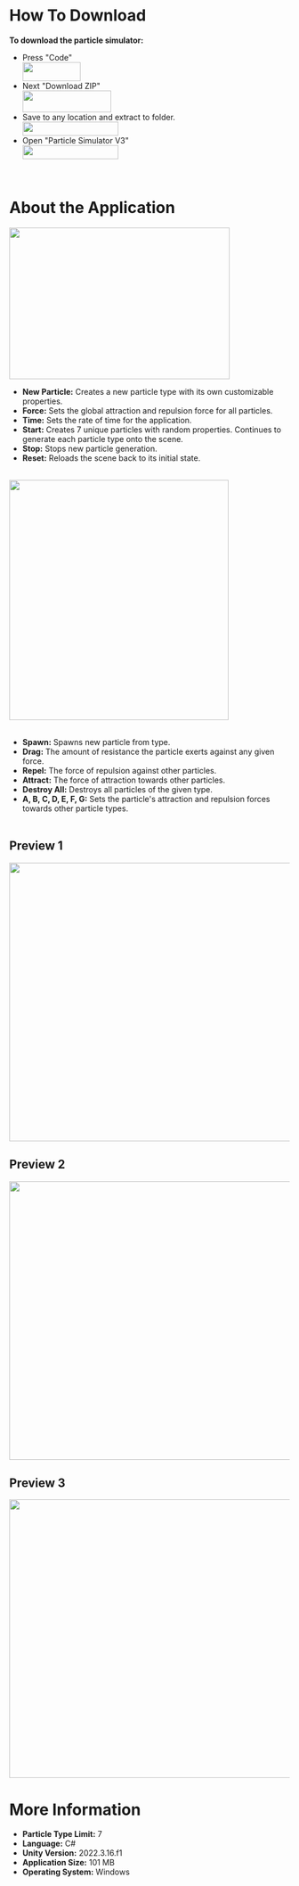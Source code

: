 # How To Download
**To download the particle simulator:**

- Press "Code" <br>
<img align="center" width="104" height="34" src="https://github.com/derekhandy/Particle-Simulator/assets/26856203/717eb395-2fe5-4cf0-a5d4-2273b9dfc033"> <br>
- Next "Download ZIP" <br>
<img align="center" width="159" height="39" src="https://github.com/derekhandy/Particle-Simulator/assets/26856203/856c9cd6-f02a-4251-8409-4eceed66f3b3"> <br>
- Save to any location and extract to folder. <br>
<img align="center" width="172" height="25" src="https://github.com/derekhandy/Particle-Simulator/assets/26856203/3c927278-46d2-4ffe-9cca-b98e8df472a8"> <br>
- Open "Particle Simulator V3" <br>
<img align="center" width="172" height="25" src="https://github.com/derekhandy/Particle-Simulator/assets/26856203/db1f213a-2f3e-41f7-80f0-2f2b25a276ad"> <br>
<br>

# About the Application
<img align="center" width="396" height="272" src="https://github.com/derekhandy/Particle-Simulator/assets/26856203/933bddb6-46d6-426e-bf40-21ebc55d3c45"> <br>

- **New Particle:** Creates a new particle type with its own customizable properties. <br>
- **Force:** Sets the global attraction and repulsion force for all particles. <br>
- **Time:** Sets the rate of time for the application. <br>
- **Start:** Creates 7 unique particles with random properties. Continues to generate each particle type onto the scene. <br>
- **Stop:** Stops new particle generation. <br>
- **Reset:** Reloads the scene back to its initial state. <br>
<br>
<img align="center" width="394" height="431" src="https://github.com/derekhandy/Particle-Simulator/assets/26856203/a8e5bb91-d246-43bc-83c5-30e96acf3970"> <br> <br>

- **Spawn:** Spawns new particle from type. <br>
- **Drag:** The amount of resistance the particle exerts against any given force. <br>
- **Repel:** The force of repulsion against other particles. <br>
- **Attract:** The force of attraction towards other particles. <br>
- **Destroy All:** Destroys all particles of the given type. <br>
- **A, B, C, D, E, F, G:** Sets the particle's attraction and repulsion forces towards other particle types.
<br> <br>

## Preview 1

<img align="center" width="800" height="500" src="https://github.com/derekhandy/Particle-Simulator/assets/26856203/4c915a44-fded-402c-97ea-093364360015">

## Preview 2

<img align="center" width="800" height="500" src="https://github.com/derekhandy/Particle-Simulator/assets/26856203/dbb6fd4f-b91c-4a30-9ac9-79dcdae4ed4f">

## Preview 3

<img align="center" width="800" height="500" src="https://github.com/derekhandy/Particle-Simulator/assets/26856203/b759e89f-a1a6-4cc5-b510-c0763be390d6">

# More Information

- **Particle Type Limit:** 7
- **Language:** C#
- **Unity Version:** 2022.3.16.f1
- **Application Size:** 101 MB
- **Operating System:** Windows
